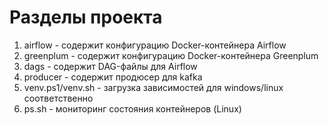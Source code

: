 # Разделы проекта

1. airflow - содержит конфигурацию Docker-контейнера Airflow
2. greenplum - содержит конфигурацию Docker-контейнера Greenplum
3. dags - содержит DAG-файлы для Airflow
4. producer - содержит продюсер для kafka
5. venv.ps1/venv.sh - загрузка зависимостей для windows/linux соответственно
6. ps.sh - мониторинг состояния контейнеров (Linux)
